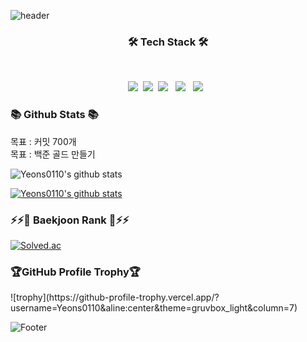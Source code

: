 <!--
**Yeons0110/Yeons0110** is a ✨ _special_ ✨ repository because its `README.md` (this file) appears on your GitHub profile.

Here are some ideas to get you started:

- 🔭 I’m currently working on ...
- 🌱 I’m currently learning ...
- 👯 I’m looking to collaborate on ...
- 🤔 I’m looking for help with ...
- 💬 Ask me about ...
- 📫 How to reach me: ...
- 😄 Pronouns: ...
- ⚡ Fun fact: ...
-->
![header](https://capsule-render.vercel.app/api?type=waving&color=auto&height=100&section=header&text=Seong%20Yeon&fontSize=30)
<h3 align="center"><b> 🛠 Tech Stack 🛠 </b></h3>
</br>
<p align="center">
<img src="https://img.shields.io/badge/Node.js-339933?style=flat-square&logo=Node.js&logoColor=white"/></a>&nbsp
<img src="https://img.shields.io/badge/c++-00599C?style=flat-square&logo=c%2B%2B&logoColor=white"/></a>&nbsp
<img src="https://img.shields.io/badge/JavaScript-F7DF1E?style=flat-square&logo=JavaScript&logoColor=white"/></a> &nbsp
<img src="https://img.shields.io/badge/HTML5-E34F26?style=flat-square&logo=HTML5&logoColor=white"/></a> &nbsp
<img src="https://img.shields.io/badge/CSS3-1572B6?style=flat-square&logo=CSS3&logoColor=white"/></a> &nbsp
 </p>

<h3><b> 📚 Github Stats 📚 </b></h3>
목표 : 커밋 700개 <br>
목표 : 백준 골드 만들기


![Yeons0110's github stats](https://github-readme-stats.vercel.app/api?username=Yeons0110&show_icons=true&theme=gruvbox_light)

[![Yeons0110's github stats](https://github-readme-stats.vercel.app/api/top-langs/?username=Yeons0110&show_icons=true&hide_border=true&title_color=004386&theme=gruvbox_light&icon_color=004386&layout=compact)](https://github.com/Yeons0110)

<h3> ⚡⚡🧸 Baekjoon Rank 🧸⚡⚡</h3>

[![Solved.ac](http://mazassumnida.wtf/api/v2/generate_badge?boj=syg01103)](https://solved.ac/syg01103)





<h3>🏆GitHub Profile Trophy🏆</h3>
![trophy](https://github-profile-trophy.vercel.app/?username=Yeons0110&aline:center&theme=gruvbox_light&column=7)


![Footer](https://capsule-render.vercel.app/api?type=waving&color=auto&height=100&section=footer)

